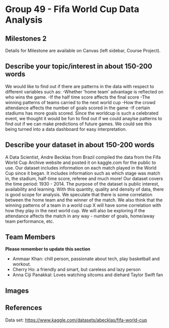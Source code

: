 # Group 49 - Fifa World Cup Data Analysis

## Milestones 2

Details for Milestone are available on Canvas (left sidebar, Course Project).

## Describe your topic/interest in about 150-200 words

We would like to find out if there are patterns in the data with respect to different variables such as:
-Whether 'home team' advantage is reflected on who wins the game.
-If the half time score affects the final score
-The winning patterns of teams carried to the next world cup
-How the crowd attendance affects the number of goals scored in the game
-If certain stadiums has more goals scored.
Since the worldcup is such a celebrated event, we thought it would be fun to find out if we could anaylse patterns to find out if we can make predictions of future games.
We could see this being turned into a data dashboard for easy interpretation.

## Describe your dataset in about 150-200 words

A Data Scientist, Andre Becklas from Brazil compiled the data from the Fifa World Cup Archive website and posted it on kaggle.com for the public to use. Our dataset includes information on each match played in the World Cup since it began. It includes information such as which stage was match in, the stadium, half-time score, referee and much more! Our dataset covers the time period: 1930 - 2014. The purpose of the dataset is public interest, availability and learning. With this quantity, quality and density of data, there is good scope for analysis. We speculate that there is some correlation between the home team and the winner of the match. We also think that the winning patterns of a team in a world cup X will have some correlation with how they play in the next world cup. We will also be exploring if the attendance affects the match in any way - number of goals, home/away team performance, etc. 

## Team Members

**Please remember to update this section**

- Ammaar Khan: chill person, passionate about tech, play basketball and workout.
- Cherry Ho: a friendly and smart, but careless and lazy person
- Anna Ciji Panakkal: Loves watching sitcoms and diehard Taylor Swift fan

## Images

## References
Data set: https://www.kaggle.com/datasets/abecklas/fifa-world-cup